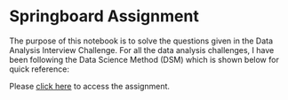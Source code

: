# Springboard Assignment

The purpose of this notebook is to solve the questions given in the Data Analysis Interview Challenge. For all the data analysis challenges, I have been following the Data Science Method (DSM) which is shown below for quick reference:


[](https://github.com/jayguptacal/portfolio/blob/main/image/MLmethodology.jpg)


Please [click here](https://github.com/jayguptacal/miniprojects/blob/main/ultimatecompany/Ultimate_Company_Challenge.ipynb) to access the assignment.
